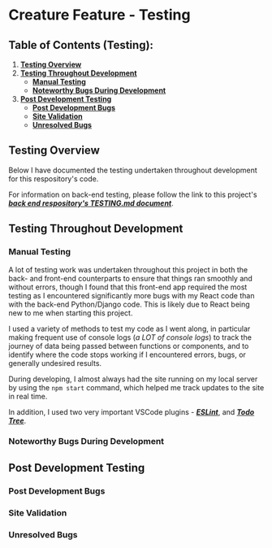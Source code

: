 # **Creature Feature - Testing**

## **Table of Contents (Testing):**

1. [**Testing Overview**](#testing-overview)
1. [**Testing Throughout Development**](#testing-throughout-development)
   - [**Manual Testing**](#manual-testing)
   - [**Noteworthy Bugs During Development**](#noteworthy-bugs-during-development)
1. [**Post Development Testing**](#post-development-testing)
   - [**Post Development Bugs**](#post-development-bugs)
   - [**Site Validation**](#site-validation)
   - [**Unresolved Bugs**](#unresolved-bugs)

## **Testing Overview**

Below I have documented the testing undertaken throughout development for this respository's code.

For information on back-end testing, please follow the link to this project's [**_back end respository's TESTING.md document_**](https://github.com/emmacadavra/creature-feature-drf-api/blob/main/TESTING.md).

## **Testing Throughout Development**

### **Manual Testing**

A lot of testing work was undertaken throughout this project in both the back- and front-end counterparts to ensure that things ran smoothly and without errors, though I found that this front-end app required the most testing as I encountered significantly more bugs with my React code than with the back-end Python/Django code. This is likely due to React being new to me when starting this project.

I used a variety of methods to test my code as I went along, in particular making frequent use of console logs (_a LOT of console logs_) to track the journey of data being passed between functions or components, and to identify where the code stops working if I encountered errors, bugs, or generally undesired results.

During developing, I almost always had the site running on my local server by using the `npm start` command, which helped me track updates to the site in real time.

In addition, I used two very important VSCode plugins - [**_ESLint_**](https://eslint.org/), and [**_Todo Tree_**](https://marketplace.visualstudio.com/items?itemName=Gruntfuggly.todo-tree).

### **Noteworthy Bugs During Development**

## **Post Development Testing**

### **Post Development Bugs**

### **Site Validation**

### **Unresolved Bugs**
